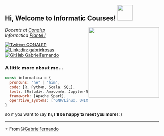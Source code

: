 <h2> Hi, Welcome to Informatic Courses! <img src="https://media1.giphy.com/media/JcFUHp7b9mnj5a01AN/200w.webp?cid=ecf05e47wq9bjmtxf7kaq00768ag1elw2rooyvnm8wktaivn&rid=200w.webp&ct=g" width="50"> </h2>
<img align='right' src="https://media2.giphy.com/media/I0mkJIDOkD55x7SxUx/200.webp" width="230">
<p><em>Docente at <a href="https://www.conalep.edu.mx/">Conalep</a></br>Informatica <a href="http://cdmx.conalep.edu.mx/tlalpan1/inicio">Plantel I
</em></p>

[![Twitter: CONALEP](https://img.shields.io/twitter/follow/CONALEP_Mex?style=social)](https://twitter.com/CONALEP_Mex)
[![Linkedin: gabrielrosas](https://img.shields.io/badge/-gabrielrosaszepeda-blue?style=flat-square&logo=Linkedin&logoColor=white&link=https://www.linkedin.com/in/gabriel-rosas-zepeda/)](https://www.linkedin.com/in/gabriel-rosas-zepeda/)
[![GitHub GabrielFernando](https://img.shields.io/github/followers/gabrielfernando01?label=follow&style=social)](https://github.com/gabrielfernando01)

### A little more about me...

```javascript
const informatica = {
  pronouns: "he" | "him",
  code: [R, Python, Scala, SQL],
  tools: [Rstudio, Anaconda, Jupyter-Notebook],
  framework: [Apache Spark],
  operative_systems: ["GNU/Linux, UNIX"],
}
```
so if you want to say <b>hi, I'll be happy to meet you more!</b> :)</em>

---

⭐️ From [@GabrielFernando](https://github.com/gabrielfernando01)

<!---
gabrielfernando01/gabrielfernando01 is a ✨ special ✨ repository because its `README.md` (this file) appears on your GitHub profile.
You can click the Preview link to take a look at your changes.
--->
